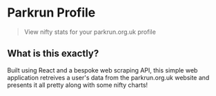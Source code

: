 # Parkrun Profile

> View nifty stats for your parkrun.org.uk profile

## What is this exactly?

Built using React and a bespoke web scraping API, this simple web application retreives a user's data from the parkrun.org.uk website and presents it all pretty along with some nifty charts!

